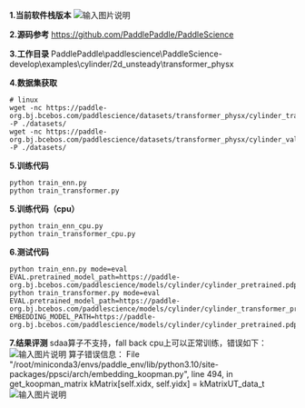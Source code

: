 **1.当前软件栈版本** 
![输入图片说明](https://foruda.gitee.com/images/1738900795709577351/8c234fbd_12173785.png "0f53ba650978b265cfb5091f991df07.png")

 **2.源码参考** 
https://github.com/PaddlePaddle/PaddleScience

 **3.工作目录** 
PaddlePaddle\paddlescience\PaddleScience-develop\examples\cylinder/2d_unsteady\transformer_physx

 **4.数据集获取** 

```
# linux
wget -nc https://paddle-org.bj.bcebos.com/paddlescience/datasets/transformer_physx/cylinder_training.hdf5 -P ./datasets/
wget -nc https://paddle-org.bj.bcebos.com/paddlescience/datasets/transformer_physx/cylinder_valid.hdf5 -P ./datasets/
```

 **5.训练代码** 

```
python train_enn.py
python train_transformer.py

```
 **5.训练代码（cpu）** 

```
python train_enn_cpu.py
python train_transformer_cpu.py

```
 **6.测试代码** 

```
python train_enn.py mode=eval EVAL.pretrained_model_path=https://paddle-org.bj.bcebos.com/paddlescience/models/cylinder/cylinder_pretrained.pdparams
python train_transformer.py mode=eval EVAL.pretrained_model_path=https://paddle-org.bj.bcebos.com/paddlescience/models/cylinder/cylinder_transformer_pretrained.pdparams EMBEDDING_MODEL_PATH=https://paddle-org.bj.bcebos.com/paddlescience/models/cylinder/cylinder_pretrained.pdparams

```
 **7.结果评测** 
sdaa算子不支持，fall back cpu上可以正常训练，错误如下：
![输入图片说明](https://foruda.gitee.com/images/1738926483054662757/e29c7c32_12173785.png "bfbc0f122e11fc94a196bb3b4af3e00.png")
算子错误信息：
 File "/root/miniconda3/envs/paddle_env/lib/python3.10/site-packages/ppsci/arch/embedding_koopman.py", line 494, in get_koopman_matrix
    kMatrix[self.xidx, self.yidx] = kMatrixUT_data_t
![输入图片说明](https://foruda.gitee.com/images/1739957441148782508/43f35f15_12173785.png "屏幕截图")